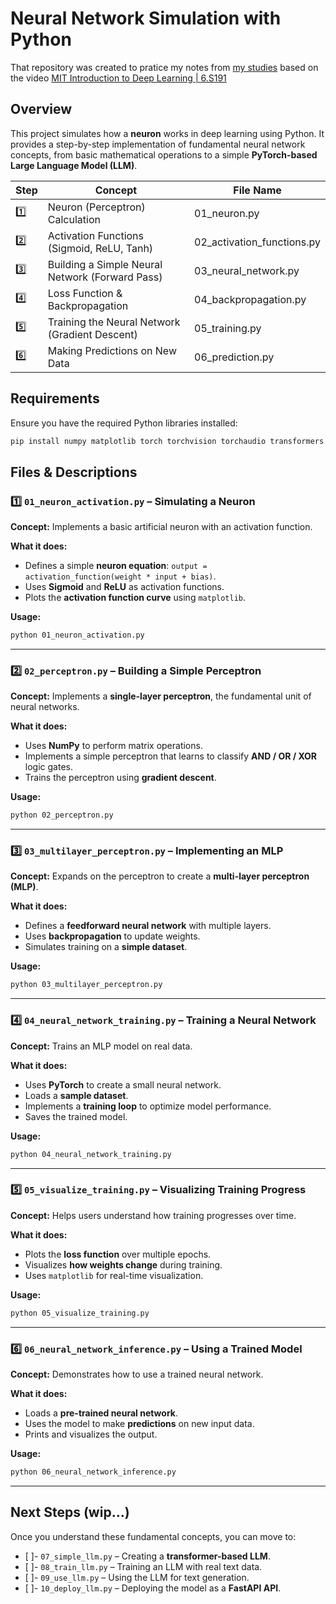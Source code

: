 # Neural Network Simulation with Python

That repository was created to pratice my notes from [my studies](https://heather-carpenter-e0c.notion.site/Deep-Learning-1c22c1671f2880028bd0ec5ae4c7a4fe) based on the video [MIT Introduction to Deep Learning | 6.S191](https://youtu.be/alfdI7S6wCY)

## Overview
This project simulates how a **neuron** works in deep learning using Python. It provides a step-by-step implementation of fundamental neural network concepts, from basic mathematical operations to a simple **PyTorch-based Large Language Model (LLM)**.

| Step | Concept | File Name |
|------|---------|-----------|
| 1️⃣  | Neuron (Perceptron) Calculation | 01_neuron.py |
| 2️⃣  | Activation Functions (Sigmoid, ReLU, Tanh) | 02_activation_functions.py |
| 3️⃣  | Building a Simple Neural Network (Forward Pass) | 03_neural_network.py |
| 4️⃣  | Loss Function & Backpropagation | 04_backpropagation.py |
| 5️⃣  | Training the Neural Network (Gradient Descent) | 05_training.py |
| 6️⃣  | Making Predictions on New Data | 06_prediction.py |

## Requirements
Ensure you have the required Python libraries installed:
```sh
pip install numpy matplotlib torch torchvision torchaudio transformers datasets fastapi uvicorn
```

## Files & Descriptions

### 1️⃣ `01_neuron_activation.py` – Simulating a Neuron
**Concept:** Implements a basic artificial neuron with an activation function.

**What it does:**
- Defines a simple **neuron equation**: `output = activation_function(weight * input + bias)`.
- Uses **Sigmoid** and **ReLU** as activation functions.
- Plots the **activation function curve** using `matplotlib`.

**Usage:**
```sh
python 01_neuron_activation.py
```

---

### 2️⃣ `02_perceptron.py` – Building a Simple Perceptron
**Concept:** Implements a **single-layer perceptron**, the fundamental unit of neural networks.

**What it does:**
- Uses **NumPy** to perform matrix operations.
- Implements a simple perceptron that learns to classify **AND / OR / XOR** logic gates.
- Trains the perceptron using **gradient descent**.

**Usage:**
```sh
python 02_perceptron.py
```

---

### 3️⃣ `03_multilayer_perceptron.py` – Implementing an MLP
**Concept:** Expands on the perceptron to create a **multi-layer perceptron (MLP)**.

**What it does:**
- Defines a **feedforward neural network** with multiple layers.
- Uses **backpropagation** to update weights.
- Simulates training on a **simple dataset**.

**Usage:**
```sh
python 03_multilayer_perceptron.py
```

---

### 4️⃣ `04_neural_network_training.py` – Training a Neural Network
**Concept:** Trains an MLP model on real data.

**What it does:**
- Uses **PyTorch** to create a small neural network.
- Loads a **sample dataset**.
- Implements a **training loop** to optimize model performance.
- Saves the trained model.

**Usage:**
```sh
python 04_neural_network_training.py
```

---

### 5️⃣ `05_visualize_training.py` – Visualizing Training Progress
**Concept:** Helps users understand how training progresses over time.

**What it does:**
- Plots the **loss function** over multiple epochs.
- Visualizes **how weights change** during training.
- Uses `matplotlib` for real-time visualization.

**Usage:**
```sh
python 05_visualize_training.py
```

---

### 6️⃣ `06_neural_network_inference.py` – Using a Trained Model
**Concept:** Demonstrates how to use a trained neural network.

**What it does:**
- Loads a **pre-trained neural network**.
- Uses the model to make **predictions** on new input data.
- Prints and visualizes the output.

**Usage:**
```sh
python 06_neural_network_inference.py
```

---

## Next Steps (wip...)
Once you understand these fundamental concepts, you can move to:

- [ ]- `07_simple_llm.py` – Creating a **transformer-based LLM**.
- [ ]- `08_train_llm.py` – Training an LLM with real text data.
- [ ]- `09_use_llm.py` – Using the LLM for text generation.
- [ ]- `10_deploy_llm.py` – Deploying the model as a **FastAPI API**.
